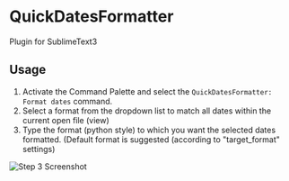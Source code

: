 QuickDatesFormatter
===================

Plugin for SublimeText3

## Usage

1. Activate the Command Palette and select the `QuickDatesFormatter: Format dates` command.
2. Select a format from the dropdown list to match all dates within the current open file (view)
3. Type the format (python style) to which you want the selected dates formatted. (Default format is suggested (according to "target_format" settings)

![Step 3 Screenshot]("/docs/images/step3.png" "Input target format")
